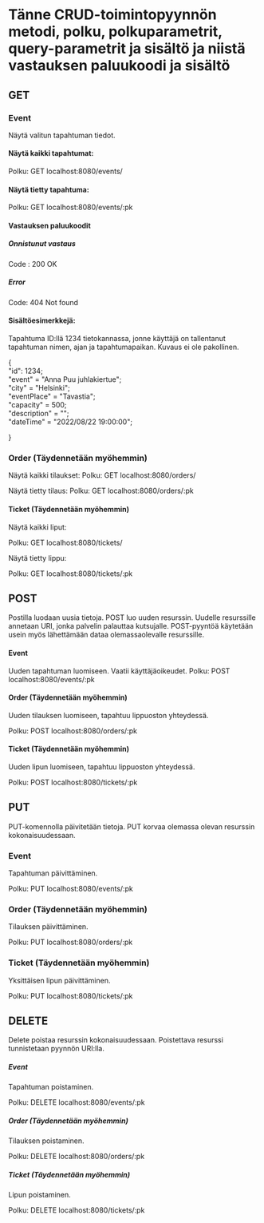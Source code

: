 # Tänne CRUD-toimintopyynnön metodi, polku, polkuparametrit, query-parametrit ja sisältö ja niistä vastauksen paluukoodi ja sisältö

## GET


### Event


Näytä valitun tapahtuman tiedot.


#### Näytä kaikki tapahtumat:

Polku: GET localhost:8080/events/

#### Näytä tietty tapahtuma:

Polku: GET localhost:8080/events/:pk

#### Vastauksen paluukoodit

##### Onnistunut vastaus

Code : 200 OK

##### Error

Code: 404 Not found

#### Sisältöesimerkkejä:

Tapahtuma ID:llä 1234 tietokannassa, jonne käyttäjä on tallentanut tapahtuman nimen, ajan ja tapahtumapaikan. Kuvaus ei ole pakollinen.


{  
    "id": 1234;  
    "event" = "Anna Puu juhlakiertue";   
    "city" = "Helsinki";  
	"eventPlace" = "Tavastia";  
	"capacity" = 500;  
	"description" = "";  
	"dateTime" = "2022/08/22 19:00:00";

}



### Order (Täydennetään myöhemmin)


Näytä kaikki tilaukset:
Polku: GET localhost:8080/orders/


Näytä tietty tilaus:
Polku: GET localhost:8080/orders/:pk

#### Ticket (Täydennetään myöhemmin)


Näytä kaikki liput:

Polku: GET localhost:8080/tickets/


Näytä tietty lippu:

Polku: GET localhost:8080/tickets/:pk


## POST


Postilla luodaan uusia tietoja. POST luo uuden resurssin. Uudelle resurssille annetaan URI, jonka palvelin
palauttaa kutsujalle. POST-pyyntöä käytetään usein myös lähettämään dataa olemassaolevalle resurssille.


#### Event

Uuden tapahtuman luomiseen. Vaatii käyttäjäoikeudet.
Polku: POST localhost:8080/events/:pk


#### Order (Täydennetään myöhemmin)

Uuden tilauksen luomiseen, tapahtuu lippuoston yhteydessä.

Polku: POST localhost:8080/orders/:pk

#### Ticket (Täydennetään myöhemmin)

Uuden lipun luomiseen, tapahtuu lippuoston yhteydessä.

Polku: POST localhost:8080/tickets/:pk


## PUT

PUT-komennolla päivitetään tietoja. PUT korvaa olemassa olevan resurssin kokonaisuudessaan.

### Event

Tapahtuman päivittäminen.

Polku: PUT localhost:8080/events/:pk


### Order (Täydennetään myöhemmin)

Tilauksen päivittäminen.

Polku: PUT localhost:8080/orders/:pk


### Ticket (Täydennetään myöhemmin)

Yksittäisen lipun päivittäminen.

Polku: PUT localhost:8080/tickets/:pk


## DELETE

Delete poistaa resurssin kokonaisuudessaan. Poistettava resurssi tunnistetaan pyynnön URI:lla.


##### Event

Tapahtuman poistaminen.

Polku: DELETE localhost:8080/events/:pk


##### Order (Täydennetään myöhemmin)

Tilauksen poistaminen.

Polku: DELETE localhost:8080/orders/:pk


##### Ticket (Täydennetään myöhemmin)

Lipun poistaminen.

Polku: DELETE localhost:8080/tickets/:pk